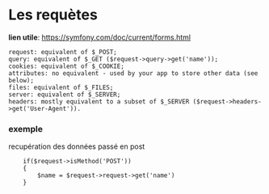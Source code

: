 # Les requètes

**lien utile**: https://symfony.com/doc/current/forms.html


```
request: equivalent of $_POST;
query: equivalent of $_GET ($request->query->get('name'));
cookies: equivalent of $_COOKIE;
attributes: no equivalent - used by your app to store other data (see below);
files: equivalent of $_FILES;
server: equivalent of $_SERVER;
headers: mostly equivalent to a subset of $_SERVER ($request->headers->get('User-Agent')).
```

### exemple 
recupération des données passé en post
```
    if($request->isMethod('POST'))
    {
        $name = $request->request->get('name')
    }
```